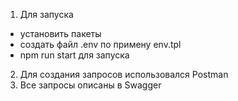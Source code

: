 1. Для запуска 
 - установить пакеты
 - создать файл .env по примену env.tpl
 - npm run start для запуска
2. Для создания запросов использовался Postman
3. Все запросы описаны в Swagger